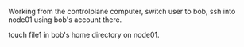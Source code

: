 Working from the controlplane computer, switch user to bob, ssh into node01 using bob's account there. 

touch file1 in bob's home directory on node01.